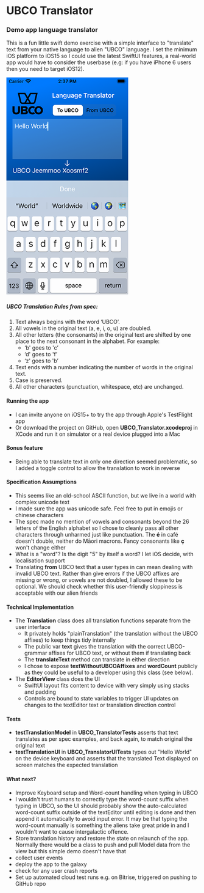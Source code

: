 # UBCO Translator
### Demo app language translator

This is a fun little swift demo exercise with a simple interface to "translate" text from your native language to alien "UBCO" language.
I set the minimum iOS platform to iOS15 so I could use the latest SwiftUI features, a real-world app would have to consider the userbase (e.g: if you have iPhone 6 users then you need to target iOS12).

![UBCO Translator App](Screenshot.png)

##### UBCO Translation Rules from spec:
1. Text always begins with the word ‘UBCO’.
2. All vowels in the original text (a, e, i, o, u) are doubled.
3. All other letters (the consonants) in the original text are shifted by one place to
the next consonant in the alphabet. For example:
    * ‘b' goes to 'c’ 
    * ‘d' goes to 'f’ 
    * ‘z' goes to 'b’
4. Text ends with a number indicating the number of words in the original text.
5. Case is preserved.
6. All other characters (punctuation, whitespace, etc) are unchanged.

#### Running the app
- I can invite anyone on iOS15+ to try the app through Apple's TestFlight app
- Or download the project on GitHub, open **UBCO_Translator.xcodeproj** in XCode and run it on simulator or a real device plugged into a Mac

#### Bonus feature
- Being able to translate text in only one direction seemed problematic, so I added a toggle control to allow the translation to work in reverse

#### Specification Assumptions
- This seems like an old-school ASCII function, but we live in a world with complex unicode text
- I made sure the app was unicode safe.  Feel free to put in emojis or chinese characters
- The spec made no mention of vowels and consonants beyond the 26 letters of the English alphabet so I chose to cleanly pass all other characters through unharmed just like punctuation.  The **é** in café doesn't double, neither do Māori macrons.  Fancy consonants like **ç** won't change either
- What is a "word"?  Is the digit "5" by itself a word?  I let iOS decide, with localisation support
- Translating **from** UBCO text that a user types in can mean dealing with invalid UBCO text.  Rather than give errors if the UBCO affixes are missing or wrong, or vowels are not doubled, I allowed these to be optional.  We should check whether this user-friendly sloppiness is acceptable with our alien friends

#### Technical Implementation 
- The **Translation** class does all translation functions separate from the user interface
    - It privately holds "plainTranslation" (the translation without the UBCO affixes) to keep things tidy internally
    - The public var **text** gives the translation with the correct UBCO-grammar affixes for UBCO text, or without them if translating back
    - The **translateText** method can translate in either direction
    - I chose to expose **textWithoutUBCOAffixes** and **wordCount** publicly as they could be useful to a developer using this class (see below).
- The **EditorView** class does the UI
    - SwiftUI layout fits content to device with very simply using stacks and padding
    - Controls are bound to state variables to trigger UI updates on changes to the textEditor text or translation direction control
#### Tests
- **testTranslationModel** in **UBCO_TranslatorTests** asserts that text translates as per spec examples, and back again, to match original the original text
- **testTranslationUI** in **UBCO_TranslatorUITests** types out "Hello World" on the device keyboard and asserts that the translated Text displayed on screen matches the expected translation

#### What next?
- Improve Keyboard setup and Word-count handling when typing in UBCO
- I wouldn't trust humans to correctly type the word-count suffix when typing in UBCO, so the UI should probably show the auto-calculated word-count suffix outside of the textEditor until editing is done and then append it automatically to avoid input error.  It may be that typing the word-count manually is something the aliens take great pride in and I wouldn't want to cause intergalactic offence.
- Store translation history and restore the state on relaunch of the app.  Normally there would be a class to push and pull Model data from the view but this simple demo doesn't have that
- collect user events
- deploy the app to the galaxy
- check for any user crash reports
- Set up automated cloud test runs e.g. on Bitrise, triggered on pushing to GitHub repo
